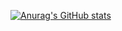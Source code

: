 [![Anurag's GitHub stats](https://github-readme-stats.vercel.app/api?username=GregVo23)](https://github.com/GregVo23/github-readme-stats)
